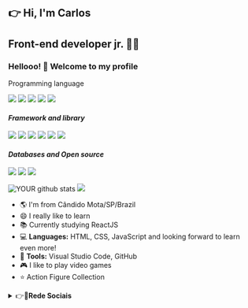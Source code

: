 ##  👉 Hi, I'm Carlos


## Front-end developer jr. 👨‍💻

### Hellooo! 👋 Welcome to my profile


<p aling='center'>Programming language</p>
<p aling='center'><img src="https://img.shields.io/badge/javascript%20-%23F7DF1E.svg?&style=for-the-badge&logo=javascript&logoColor=%23323330" /> <img src="https://img.shields.io/badge/html5%20-%23E34F26.svg?&style=for-the-badge&logo=html5&logoColor=white" /> <img src="https://img.shields.io/badge/css3%20-%231572B6.svg?&style=for-the-badge&logo=css3&logoColor=white" />  <img src="https://img.shields.io/badge/typescript%20-%23007ACC.svg?&style=for-the-badge&logo=typescript&logoColor=white" /> <img src="https://img.shields.io/badge/PHP-777BB4?style=for-the-badge&logo=php&logoColor=white" /></p>

#### _Framework and library_
<img src="https://img.shields.io/badge/react%20-%2320232a.svg?&style=for-the-badge&logo=react&logoColor=%2361DAFB" /> <img src="https://img.shields.io/badge/react_native%20-%2320232a.svg?&style=for-the-badge&logo=react&logoColor=%2361DAFB" /> <img src="https://img.shields.io/badge/angular%20-%23DD0031.svg?&style=for-the-badge&logo=angular&logoColor=white" /> <img src="https://img.shields.io/badge/bootstrap%20-%23563D7C.svg?&style=for-the-badge&logo=bootstrap&logoColor=white" /> <img src="https://img.shields.io/badge/jquery%20-%230769AD.svg?&style=for-the-badge&logo=jquery&logoColor=white" /> <img src="https://img.shields.io/badge/redux%20-%23593d88.svg?&style=for-the-badge&logo=redux&logoColor=white" /> 

#### _Databases and Open source_
<img src="https://img.shields.io/badge/node.js%20-%2343853D.svg?&style=for-the-badge&logo=node.js&logoColor=white" /> <img src="https://img.shields.io/badge/postgres-%23316192.svg?&style=for-the-badge&logo=postgresql&logoColor=white" /> <img src="https://img.shields.io/badge/MongoDB-%234ea94b.svg?&style=for-the-badge&logo=mongodb&logoColor=white" />


![YOUR github stats](https://github-readme-stats.vercel.app/api?username=carlosinhani) <a href= "https://github.com/carlosinhani/github-readme-stats">
    <img src= "https://github-readme-stats.vercel.app/api/top-langs/?username=carlosinhani&layout=compact" /></a>

  


 - 🌎 I'm from Cândido Mota/SP/Brazil
 - 😄 I really like to learn
 - 📚 Currently studying ReactJS
 - 💻 **Languages:** HTML, CSS, JavaScript and looking forward to learn even more!
 - 🔧 **Tools:** Visual Studio Code, GitHub
 - 🎮 I like to play video games
 - ⭐ Action Figure Collection
 
 
 
<details>
    <summary>👉👨<b>Rede Sociais</b> </summary>
    
-----------------------------------------------------------------------------    
   
[<img src="https://img.shields.io/badge/linkedin-%230077B5.svg?&style=for-the-badge&logo=linkedin&logoColor=white" />](https://www.linkedin.com/in//carlosrodrigoinhani/) [<img src ="https://img.shields.io/badge/facebook-%231877F2.svg?&style=for-the-badge&logo=facebook&logoColor=white"/>](https://www.facebook.com/carlosrodrigoinhani) [<img src ="https://img.shields.io/badge/messenger-00B2FF?&style=for-the-badge&logo=messenger&logoColor=white">](https://www.messenger.com/t/CarlosRodrigoInhani)

[<img src="https://img.shields.io/badge/Digital Innovation One-%23FF4500.svg?&style=for-the-badge&logo=DigitalInnovationOne&logoColor=white" />](https://web.digitalinnovation.one/users/carlos_inhani) <img src ="https://img.shields.io/badge/carlos.inhani@gmail.com-D14836?&style=for-the-badge&logo=gmail&logoColor=white">

<img src="https://img.shields.io/badge/(18)99654 7334-25D366?&style=for-the-badge&logo=whatsapp&logoColor=white" />       
    
## Sites 

[<img src ="https://img.shields.io/badge/Curriculum%20-%23323330.svg?&style=for-the-badge&logo=javascript&logoColor=%23F7DF1E">](https://carlosinhani.github.io/curriculum/)
[<img src ="https://img.shields.io/badge/Buscador de Restaurantes%20-%2320232a.svg?&style=for-the-badge&logo=react&logoColor=%2361DAFB">](https://restaurantes-digital.netlify.app/)
    

</details>
